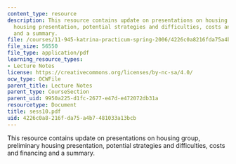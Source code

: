 ```yaml
---
content_type: resource
description: This resource contains update on presentations on housing group, preliminary
  housing presentation, potential strategies and difficulties, costs and financing
  and a summary.
file: /courses/11-945-katrina-practicum-spring-2006/4226c0a8216fda75a4b7481033a13bcb_sess10.pdf
file_size: 56550
file_type: application/pdf
learning_resource_types:
- Lecture Notes
license: https://creativecommons.org/licenses/by-nc-sa/4.0/
ocw_type: OCWFile
parent_title: Lecture Notes
parent_type: CourseSection
parent_uid: 9950a225-d1fc-2677-e47d-e472072db31a
resourcetype: Document
title: sess10.pdf
uid: 4226c0a8-216f-da75-a4b7-481033a13bcb
---
```

This resource contains update on presentations on housing group, preliminary housing presentation, potential strategies and difficulties, costs and financing and a summary.